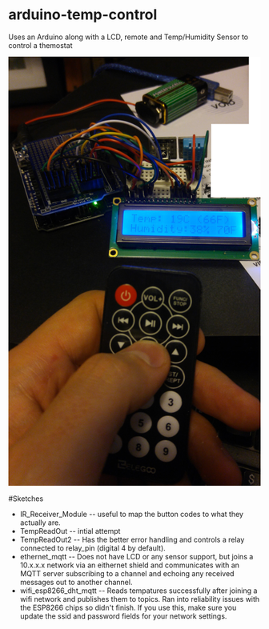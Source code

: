 # arduino-temp-control
Uses an Arduino along with a LCD, remote and Temp/Humidity Sensor to control a themostat


<img src="https://github.com/neogeek83/arduino-temp-control/blob/master/TempReadOut2/20161226_224157.png?raw=true" />

#Sketches
 - IR_Receiver_Module -- useful to map the button codes to what they actually are.
 - TempReadOut -- intial attempt
 - TempReadOut2 -- Has the better error handling and controls a relay connected to relay_pin (digital 4 by default).
 - ethernet_mqtt -- Does not have LCD or any sensor support, but joins a 10.x.x.x network via an eithernet shield and communicates with an MQTT server subscribing to a channel and echoing any received messages out to another channel.
 - wifi_esp8266_dht_mqtt -- Reads tempatures successfully after joining a wifi network and publishes them to topics. Ran into reliability issues with the ESP8266 chips so didn't finish. If you use this, make sure you update the ssid and password fields for your network settings.